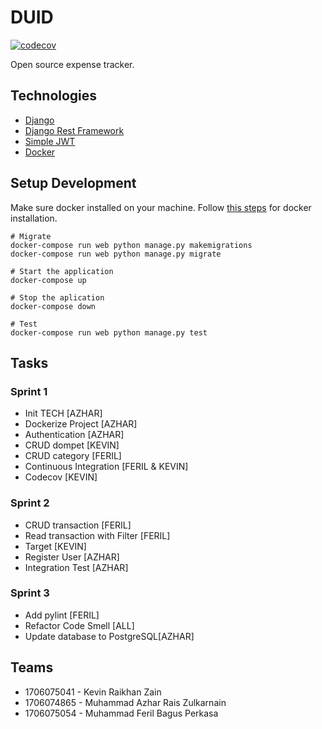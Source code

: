 # DUID
[![codecov](https://codecov.io/gh/azharaiz/duid/branch/master/graph/badge.svg)](https://codecov.io/gh/azharaiz/duid)

Open source expense tracker.

## Technologies
- [Django](https://www.djangoproject.com/)
- [Django Rest Framework](https://www.django-rest-framework.org/)
- [Simple JWT](https://github.com/SimpleJWT/django-rest-framework-simplejwt)
- [Docker](https://www.docker.com/)

## Setup Development
Make sure docker installed on your machine. Follow [this steps](https://docs.docker.com/install/) 
for docker installation.

```
# Migrate
docker-compose run web python manage.py makemigrations
docker-compose run web python manage.py migrate

# Start the application
docker-compose up
   
# Stop the aplication
docker-compose down

# Test
docker-compose run web python manage.py test
```

## Tasks
### Sprint 1
- Init TECH [AZHAR]
- Dockerize Project [AZHAR]
- Authentication [AZHAR]
- CRUD dompet [KEVIN]
- CRUD category [FERIL]
- Continuous Integration [FERIL & KEVIN]
- Codecov [KEVIN]

### Sprint 2
- CRUD transaction [FERIL]
- Read transaction with Filter [FERIL]
- Target [KEVIN]
- Register User [AZHAR]
- Integration Test [AZHAR]

### Sprint 3
- Add pylint [FERIL]
- Refactor Code Smell [ALL]
- Update database to PostgreSQL[AZHAR]

## Teams
- 1706075041 - Kevin Raikhan Zain
- 1706074865 - Muhammad Azhar Rais Zulkarnain
- 1706075054 - Muhammad Feril Bagus Perkasa
